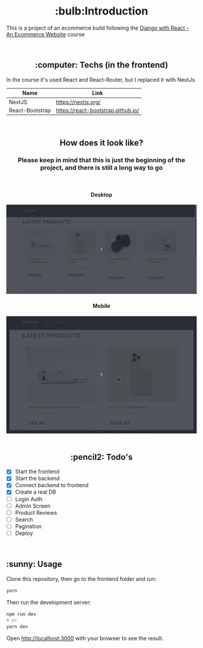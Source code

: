 <div>
<h1 align='center'> :bulb:Introduction</h1>
<p>This is a project of an ecommerce build following the <a href='https://www.udemy.com/course/django-with-react-an-ecommerce-website/'>Django with React - An Ecommerce Website</a> course</p>
<br>
</div>

<div>
<h2 align='center'> :computer: Techs (in the frontend)</h2>
<p>In the course it's used React and React-Router, but I replaced it with NextJs</p>

| Name            | Link                               |
| --------------- | ---------------------------------- |
| NextJS          | https://nextjs.org/                |
| React-Bootstrap | https://react-bootstrap.github.io/ |

</div>

<br>

<div align='center'>
  <h2>How does it look like?</h2>
  <h3>Please keep in mind that this is just the beginning of the project, and there is still a long way to go</h3>
  <br>
  <h4>Desktop</h4>
  <img src='./resources/desktop.gif'>
  <br>
  <h4>Mobile</h4>
  <img src='./resources/mobile.gif'>
</div>
<br>

<h2 align='center'> :pencil2: Todo's</h2>

- [x] Start the frontend
- [x] Start the backend
- [x] Connect backend to frontend
- [x] Create a real DB
- [ ] Login Auth
- [ ] Admin Screen
- [ ] Product Reviews
- [ ] Search
- [ ] Pagination
- [ ] Deploy

<br>
<h2> :sunny: Usage</h2>
Clone this repository, then go to the frontend folder and run:

```bash
yarn
```

Then run the development server:

```bash
npm run dev
# or
yarn dev
```

Open [http://localhost:3000](http://localhost:3000) with your browser to see the result.
